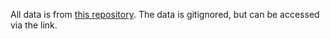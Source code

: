 All data is from [this repository](https://github.com/theophilegervet/learner-performance-prediction/tree/master/data). The data is gitignored, but can be accessed via the link.